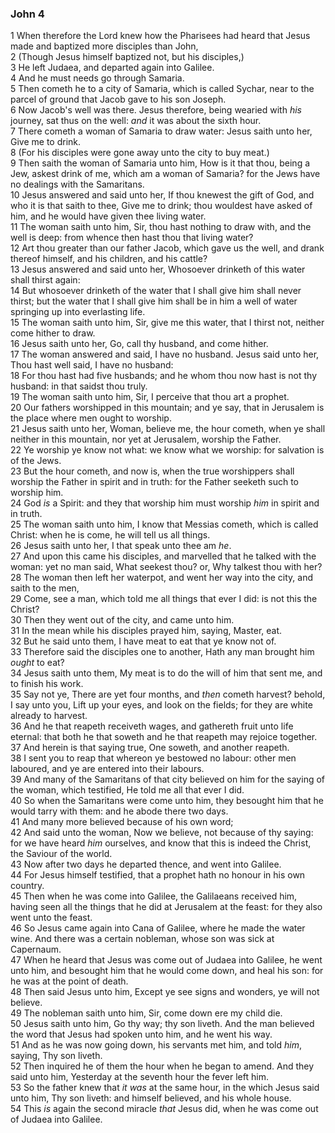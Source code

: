 ### John 4

1 When therefore the Lord knew how the Pharisees had heard that Jesus made and baptized more disciples than John,  
2 (Though Jesus himself baptized not, but his disciples,)  
3 He left Judaea, and departed again into Galilee.  
4 And he must needs go through Samaria.  
5 Then cometh he to a city of Samaria, which is called Sychar, near to the parcel of ground that Jacob gave to his son Joseph.  
6 Now Jacob's well was there. Jesus therefore, being wearied with *his* journey, sat thus on the well: *and* it was about the sixth hour.  
7 There cometh a woman of Samaria to draw water: Jesus saith unto her, Give me to drink.  
8 (For his disciples were gone away unto the city to buy meat.)  
9 Then saith the woman of Samaria unto him, How is it that thou, being a Jew, askest drink of me, which am a woman of Samaria? for the Jews have no dealings with the Samaritans.  
10 Jesus answered and said unto her, If thou knewest the gift of God, and who it is that saith to thee, Give me to drink; thou wouldest have asked of him, and he would have given thee living water.  
11 The woman saith unto him, Sir, thou hast nothing to draw with, and the well is deep: from whence then hast thou that living water?  
12 Art thou greater than our father Jacob, which gave us the well, and drank thereof himself, and his children, and his cattle?  
13 Jesus answered and said unto her, Whosoever drinketh of this water shall thirst again:  
14 But whosoever drinketh of the water that I shall give him shall never thirst; but the water that I shall give him shall be in him a well of water springing up into everlasting life.  
15 The woman saith unto him, Sir, give me this water, that I thirst not, neither come hither to draw.  
16 Jesus saith unto her, Go, call thy husband, and come hither.  
17 The woman answered and said, I have no husband. Jesus said unto her, Thou hast well said, I have no husband:  
18 For thou hast had five husbands; and he whom thou now hast is not thy husband: in that saidst thou truly.  
19 The woman saith unto him, Sir, I perceive that thou art a prophet.  
20 Our fathers worshipped in this mountain; and ye say, that in Jerusalem is the place where men ought to worship.  
21 Jesus saith unto her, Woman, believe me, the hour cometh, when ye shall neither in this mountain, nor yet at Jerusalem, worship the Father.  
22 Ye worship ye know not what: we know what we worship: for salvation is of the Jews.  
23 But the hour cometh, and now is, when the true worshippers shall worship the Father in spirit and in truth: for the Father seeketh such to worship him.  
24 God *is* a Spirit: and they that worship him must worship *him* in spirit and in truth.  
25 The woman saith unto him, I know that Messias cometh, which is called Christ: when he is come, he will tell us all things.  
26 Jesus saith unto her, I that speak unto thee am *he*.  
27 And upon this came his disciples, and marvelled that he talked with the woman: yet no man said, What seekest thou? or, Why talkest thou with her?  
28 The woman then left her waterpot, and went her way into the city, and saith to the men,  
29 Come, see a man, which told me all things that ever I did: is not this the Christ?  
30 Then they went out of the city, and came unto him.  
31 In the mean while his disciples prayed him, saying, Master, eat.  
32 But he said unto them, I have meat to eat that ye know not of.  
33 Therefore said the disciples one to another, Hath any man brought him *ought* to eat?  
34 Jesus saith unto them, My meat is to do the will of him that sent me, and to finish his work.  
35 Say not ye, There are yet four months, and *then* cometh harvest? behold, I say unto you, Lift up your eyes, and look on the fields; for they are white already to harvest.  
36 And he that reapeth receiveth wages, and gathereth fruit unto life eternal: that both he that soweth and he that reapeth may rejoice together.  
37 And herein is that saying true, One soweth, and another reapeth.  
38 I sent you to reap that whereon ye bestowed no labour: other men laboured, and ye are entered into their labours.  
39 And many of the Samaritans of that city believed on him for the saying of the woman, which testified, He told me all that ever I did.  
40 So when the Samaritans were come unto him, they besought him that he would tarry with them: and he abode there two days.  
41 And many more believed because of his own word;  
42 And said unto the woman, Now we believe, not because of thy saying: for we have heard *him* ourselves, and know that this is indeed the Christ, the Saviour of the world.  
43 Now after two days he departed thence, and went into Galilee.  
44 For Jesus himself testified, that a prophet hath no honour in his own country.  
45 Then when he was come into Galilee, the Galilaeans received him, having seen all the things that he did at Jerusalem at the feast: for they also went unto the feast.  
46 So Jesus came again into Cana of Galilee, where he made the water wine. And there was a certain nobleman, whose son was sick at Capernaum.  
47 When he heard that Jesus was come out of Judaea into Galilee, he went unto him, and besought him that he would come down, and heal his son: for he was at the point of death.  
48 Then said Jesus unto him, Except ye see signs and wonders, ye will not believe.  
49 The nobleman saith unto him, Sir, come down ere my child die.  
50 Jesus saith unto him, Go thy way; thy son liveth. And the man believed the word that Jesus had spoken unto him, and he went his way.  
51 And as he was now going down, his servants met him, and told *him*, saying, Thy son liveth.  
52 Then inquired he of them the hour when he began to amend. And they said unto him, Yesterday at the seventh hour the fever left him.  
53 So the father knew that *it was* at the same hour, in the which Jesus said unto him, Thy son liveth: and himself believed, and his whole house.  
54 This *is* again the second miracle *that* Jesus did, when he was come out of Judaea into Galilee.  
